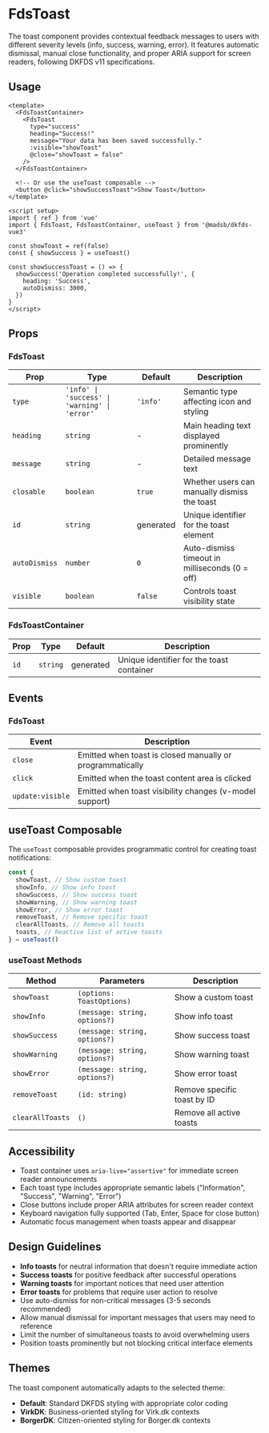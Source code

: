 # FdsToast

The toast component provides contextual feedback messages to users with different severity levels (info, success, warning, error). It features automatic dismissal, manual close functionality, and proper ARIA support for screen readers, following DKFDS v11 specifications.

## Usage

```vue
<template>
  <FdsToastContainer>
    <FdsToast
      type="success"
      heading="Success!"
      message="Your data has been saved successfully."
      :visible="showToast"
      @close="showToast = false"
    />
  </FdsToastContainer>

  <!-- Or use the useToast composable -->
  <button @click="showSuccessToast">Show Toast</button>
</template>

<script setup>
import { ref } from 'vue'
import { FdsToast, FdsToastContainer, useToast } from '@madsb/dkfds-vue3'

const showToast = ref(false)
const { showSuccess } = useToast()

const showSuccessToast = () => {
  showSuccess('Operation completed successfully!', {
    heading: 'Success',
    autoDismiss: 3000,
  })
}
</script>
```

## Props

### FdsToast

| Prop          | Type                                          | Default   | Description                                    |
| ------------- | --------------------------------------------- | --------- | ---------------------------------------------- |
| `type`        | `'info' \| 'success' \| 'warning' \| 'error'` | `'info'`  | Semantic type affecting icon and styling       |
| `heading`     | `string`                                      | -         | Main heading text displayed prominently        |
| `message`     | `string`                                      | -         | Detailed message text                          |
| `closable`    | `boolean`                                     | `true`    | Whether users can manually dismiss the toast   |
| `id`          | `string`                                      | generated | Unique identifier for the toast element        |
| `autoDismiss` | `number`                                      | `0`       | Auto-dismiss timeout in milliseconds (0 = off) |
| `visible`     | `boolean`                                     | `false`   | Controls toast visibility state                |

### FdsToastContainer

| Prop | Type     | Default   | Description                               |
| ---- | -------- | --------- | ----------------------------------------- |
| `id` | `string` | generated | Unique identifier for the toast container |

## Events

### FdsToast

| Event            | Description                                               |
| ---------------- | --------------------------------------------------------- |
| `close`          | Emitted when toast is closed manually or programmatically |
| `click`          | Emitted when the toast content area is clicked            |
| `update:visible` | Emitted when toast visibility changes (v-model support)   |

## useToast Composable

The `useToast` composable provides programmatic control for creating toast notifications:

```typescript
const {
  showToast, // Show custom toast
  showInfo, // Show info toast
  showSuccess, // Show success toast
  showWarning, // Show warning toast
  showError, // Show error toast
  removeToast, // Remove specific toast
  clearAllToasts, // Remove all toasts
  toasts, // Reactive list of active toasts
} = useToast()
```

### useToast Methods

| Method           | Parameters                    | Description                 |
| ---------------- | ----------------------------- | --------------------------- |
| `showToast`      | `(options: ToastOptions)`     | Show a custom toast         |
| `showInfo`       | `(message: string, options?)` | Show info toast             |
| `showSuccess`    | `(message: string, options?)` | Show success toast          |
| `showWarning`    | `(message: string, options?)` | Show warning toast          |
| `showError`      | `(message: string, options?)` | Show error toast            |
| `removeToast`    | `(id: string)`                | Remove specific toast by ID |
| `clearAllToasts` | `()`                          | Remove all active toasts    |

## Accessibility

- Toast container uses `aria-live="assertive"` for immediate screen reader announcements
- Each toast type includes appropriate semantic labels ("Information", "Success", "Warning", "Error")
- Close buttons include proper ARIA attributes for screen reader context
- Keyboard navigation fully supported (Tab, Enter, Space for close button)
- Automatic focus management when toasts appear and disappear

## Design Guidelines

- **Info toasts** for neutral information that doesn't require immediate action
- **Success toasts** for positive feedback after successful operations
- **Warning toasts** for important notices that need user attention
- **Error toasts** for problems that require user action to resolve
- Use auto-dismiss for non-critical messages (3-5 seconds recommended)
- Allow manual dismissal for important messages that users may need to reference
- Limit the number of simultaneous toasts to avoid overwhelming users
- Position toasts prominently but not blocking critical interface elements

## Themes

The toast component automatically adapts to the selected theme:

- **Default**: Standard DKFDS styling with appropriate color coding
- **VirkDK**: Business-oriented styling for Virk.dk contexts
- **BorgerDK**: Citizen-oriented styling for Borger.dk contexts
